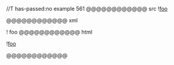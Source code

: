//T has-passed:no
example 561
@@@@@@@@@@@@ src
\![foo]

[foo]: /url "title"
@@@@@@@@@@@@ xml
<?xml version="1.0" encoding="UTF-8"?>
<!DOCTYPE document SYSTEM "CommonMark.dtd">
<document xmlns="http://commonmark.org/xml/1.0">
  <paragraph>
    <text>!</text>
    <link destination="/url" title="title">
      <text>foo</text>
    </link>
  </paragraph>
</document>
@@@@@@@@@@@@ html
<p>!<a href="/url" title="title">foo</a></p>
@@@@@@@@@@@@
